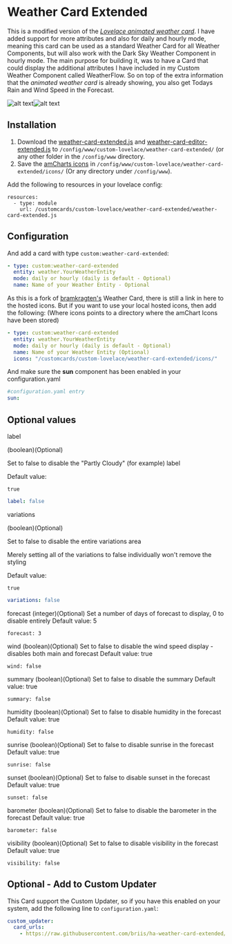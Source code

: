 # Weather Card Extended

This is a modified version of the [*Lovelace animated weather card*](https://github.com/bramkragten/custom-ui/tree/master/weather-card). I have added support for more attributes and also for daily and hourly mode, meaning this card can be used as a standard Weather Card for all Weather Components, but will also work with the Dark Sky Weather Component in hourly mode.
The main purpose for building it, was to have a Card that could display the additional attributes I have included in my Custom Weather Component called WeatherFlow. So on top of the extra information that the *animated weather card* is already showing, you also get Todays Rain and Wind Speed in the Forecast.

![alt text](https://github.com/briis/ha-weather-card-extended/blob/master/images/weather-card-extended-dark.png "Weather Card Extended Dark")![alt text](https://github.com/briis/ha-weather-card-extended/blob/master/images/weather-card-extended-light.png "Weather Card Extended Light")

## Installation
1. Download the [weather-card-extended.js](https://raw.githubusercontent.com/briis/ha-weather-card-extended/master/weather-card-extended.js) and [weather-card-editor-extended.js](https://raw.githubusercontent.com/briis/ha-weather-card-extended/master/weather-card-editor-extended.js) to `/config/www/custom-lovelace/weather-card-extended/` (or any other folder in the `/config/www` directory.
2. Save the [amCharts icons](https://www.amcharts.com/free-animated-svg-weather-icons/) in `/config/www/custom-lovelace/weather-card-extended/icons/` (Or any directory under `/config/www`).

Add the following to resources in your lovelace config:

```  
resources:
  - type: module
    url: /customcards/custom-lovelace/weather-card-extended/weather-card-extended.js
```
## Configuration
And add a card with type `custom:weather-card-extended`:
```yaml
- type: custom:weather-card-extended
  entity: weather.YourWeatherEntity
  mode: daily or hourly (daily is default - Optional)
  name: Name of your Weather Entity - Optional
```
As this is a fork of [bramkragten's](https://github.com/bramkragten) Weather Card, there is still a link in here to the hosted icons. But if you want to use your local hosted icons, then add the following: (Where icons points to a directory where the amChart Icons have been stored)
```yaml
- type: custom:weather-card-extended
  entity: weather.YourWeatherEntity
  mode: daily or hourly (daily is default - Optional)
  name: Name of your Weather Entity (Optional)
  icons: "/customcards/custom-lovelace/weather-card-extended/icons/"
```
And make sure the **sun** component has been enabled in your configuration.yaml
```yaml
#configuration.yaml entry
sun:
```
## Optional values
label

  (boolean)(Optional)

  Set to false to disable the "Partly Cloudy" (for example) label

  Default value:

    true
```yaml
label: false
```
variations

  (boolean)(Optional)

  Set to false to disable the entire variations area
  
  Merely setting all of the variations to false individually won't remove the styling
  
  Default value:
  
    true
```yaml
variations: false
```
forecast
  (integer)(Optional)
  Set a number of days of forecast to display, 0 to disable entirely
  Default value:
    5
```
forecast: 3
```
wind
  (boolean)(Optional)
  Set to false to disable the wind speed display - disables both main and forecast
  Default value:
    true
```
wind: false
```
summary
  (boolean)(Optional)
  Set to false to disable the summary
  Default value:
    true
```
summary: false
```
humidity
  (boolean)(Optional)
  Set to false to disable humidity in the forecast
  Default value:
    true
```
humidity: false
```
sunrise
  (boolean)(Optional)
  Set to false to disable sunrise in the forecast
  Default value: 
    true
```
sunrise: false
```
sunset
  (boolean)(Optional)
  Set to false to disable sunset in the forecast
  Default value:
    true
```
sunset: false
```
barometer
  (boolean)(Optional)
  Set to false to disable the barometer in the forecast
  Default value:
    true
```
barometer: false
```
visibility
  (boolean)(Optional)
  Set to false to disable visibility in the forecast
  Default value:
    true
```
visibility: false
```
## Optional - Add to Custom Updater
This Card support the Custom Updater, so if you have this enabled on your system, add the following line to `configuration.yaml`:
```yaml
custom_updater:
  card_urls:
    - https://raw.githubusercontent.com/briis/ha-weather-card-extended/master/custom_cards.json
```
